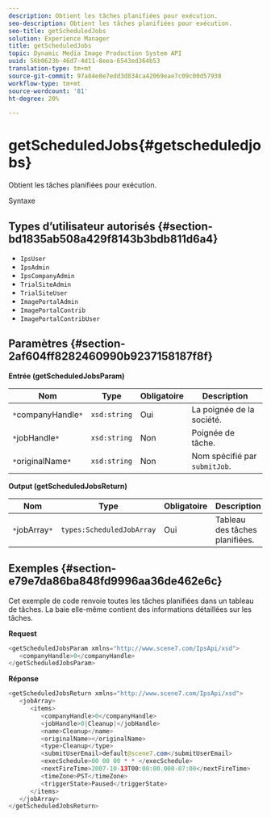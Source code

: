 ```yaml
---
description: Obtient les tâches planifiées pour exécution.
seo-description: Obtient les tâches planifiées pour exécution.
seo-title: getScheduledJobs
solution: Experience Manager
title: getScheduledJobs
topic: Dynamic Media Image Production System API
uuid: 56b0623b-46d7-4d11-8eea-6543ed364b53
translation-type: tm+mt
source-git-commit: 97a84e8e7edd3d834ca42069eae7c09c00d57938
workflow-type: tm+mt
source-wordcount: '81'
ht-degree: 20%

---
```



# getScheduledJobs{#getscheduledjobs}

Obtient les tâches planifiées pour exécution.

Syntaxe

## Types d’utilisateur autorisés {#section-bd1835ab508a429f8143b3bdb811d6a4}

* `IpsUser`
* `IpsAdmin`
* `IpsCompanyAdmin`
* `TrialSiteAdmin`
* `TrialSiteUser`
* `ImagePortalAdmin`
* `ImagePortalContrib`
* `ImagePortalContribUser`

## Paramètres {#section-2af604ff8282460990b9237158187f8f}

**Entrée (getScheduledJobsParam)**

| Nom | Type | Obligatoire | Description |
|---|---|---|---|
| `*`companyHandle`*` | `xsd:string` | Oui | La poignée de la société. |
| `*`jobHandle`*` | `xsd:string` | Non | Poignée de tâche. |
| `*`originalName`*` | `xsd:string` | Non | Nom spécifié par `submitJob`. |

**Output (getScheduledJobsReturn)**

| Nom | Type | Obligatoire | Description |
|---|---|---|---|
| `*`jobArray`*` | `types:ScheduledJobArray` | Oui | Tableau des tâches planifiées. |

## Exemples {#section-e79e7da86ba848fd9996aa36de462e6c}

Cet exemple de code renvoie toutes les tâches planifiées dans un tableau de tâches. La baie elle-même contient des informations détaillées sur les tâches.

**Request**

```java
<getScheduledJobsParam xmlns="http://www.scene7.com/IpsApi/xsd">
   <companyHandle>0</companyHandle>
</getScheduledJobsParam>
```

**Réponse**

```java
<getScheduledJobsReturn xmlns="http://www.scene7.com/IpsApi/xsd">
   <jobArray>
      <items>
         <companyHandle>0</companyHandle>
         <jobHandle>0|Cleanup|</jobHandle>
         <name>Cleanup</name>
         <originalName></originalName>
         <type>Cleanup</type>
         <submitUserEmail>default@scene7.com</submitUserEmail>
         <execSchedule>00 00 00 * * </execSchedule>
         <nextFireTime>2007-10-13T00:00:00.000-07:00</nextFireTime>
         <timeZone>PST</timeZone>
         <triggerState>Paused</triggerState>
      </items>
   </jobArray>
</getScheduledJobsReturn>
```

